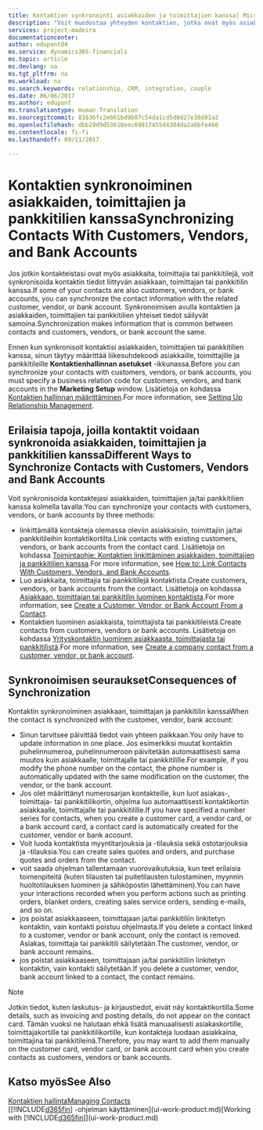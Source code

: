 ```yaml
---
title: Kontaktien synkronointi asiakkaiden ja toimittajien kanssa| Microsoft Docs
description: "Voit muodostaa yhteyden kontaktien, jotka ovat myös asiakkaita, toimittajia tai pankkitilejä, yhteystietoihin tai synkronoida ne, joten tiedot tarvitsee päivittää vain yhdessä paikassa."
services: project-madeira
documentationcenter: 
author: edupont04
ms.service: dynamics365-financials
ms.topic: article
ms.devlang: na
ms.tgt_pltfrm: na
ms.workload: na
ms.search.keywords: relationship, CRM, integration, couple
ms.date: 06/06/2017
ms.author: edupont
ms.translationtype: Human Translation
ms.sourcegitcommit: 81636fc2e661bd9b07c54da1cd5d0d27e30d01a2
ms.openlocfilehash: dbb29d9d53618eec69817455d4304da2a6bfe466
ms.contentlocale: fi-fi
ms.lasthandoff: 09/11/2017

---
```

# <a name="synchronizing-contacts-with-customers-vendors-and-bank-accounts"></a><span data-ttu-id="94561-103">Kontaktien synkronoiminen asiakkaiden, toimittajien ja pankkitilien kanssa</span><span class="sxs-lookup"><span data-stu-id="94561-103">Synchronizing Contacts With Customers, Vendors, and Bank Accounts</span></span>
<span data-ttu-id="94561-104">Jos jotkin kontakteistasi ovat myös asiakkaita, toimittajia tai pankkitilejä, voit synkronisoida kontaktin tiedot liittyvän asiakkaan, toimittajan tai pankkitilin kanssa.</span><span class="sxs-lookup"><span data-stu-id="94561-104">If some of your contacts are also customers, vendors, or bank accounts, you can synchronize the contact information with the related customer, vendor, or bank account.</span></span> <span data-ttu-id="94561-105">Synkronoimisen avulla kontaktien ja asiakkaiden, toimittajien tai pankkitilien yhteiset tiedot säilyvät samoina.</span><span class="sxs-lookup"><span data-stu-id="94561-105">Synchronization makes information that is common between contacts and customers, vendors, or bank account the same.</span></span>  

<span data-ttu-id="94561-106">Ennen kun synkronisoit kontaktisi asiakkaiden, toimittajien tai pankkitilien kanssa, sinun täytyy määrittää liikesuhdekoodi asiakkaille, toimittajille ja pankkitileille **Kontaktienhallinnan asetukset** -ikkunassa.</span><span class="sxs-lookup"><span data-stu-id="94561-106">Before you can synchronize your contacts with customers, vendors, or bank accounts, you must specify a business relation code for customers, vendors, and bank accounts in the **Marketing Setup** window.</span></span> <span data-ttu-id="94561-107">Lisätietoja on kohdassa [Kontaktien hallinnan määrittäminen](marketing-setup-marketing.md).</span><span class="sxs-lookup"><span data-stu-id="94561-107">For more information, see [Setting Up Relationship Management](marketing-setup-marketing.md).</span></span>

## <a name="different-ways-to-synchronize-contacts-with-customers-vendors-and-bank-accounts"></a><span data-ttu-id="94561-108">Erilaisia tapoja, joilla kontaktit voidaan synkronoida asiakkaiden, toimittajien ja pankkitilien kanssa</span><span class="sxs-lookup"><span data-stu-id="94561-108">Different Ways to Synchronize Contacts with Customers, Vendors and Bank Accounts</span></span>
<span data-ttu-id="94561-109">Voit synkronisoida kontaktejasi asiakkaiden, toimittajien ja/tai pankkitilien kanssa kolmella tavalla:</span><span class="sxs-lookup"><span data-stu-id="94561-109">You can synchronize your contacts with customers, vendors, or bank accounts by three methods:</span></span>

* <span data-ttu-id="94561-110">linkittämällä kontakteja olemassa oleviin asiakkaisiin, toimittajiin ja/tai pankkitileihin kontaktikortilta.</span><span class="sxs-lookup"><span data-stu-id="94561-110">Link contacts with existing customers, vendors, or bank accounts from the contact card.</span></span> <span data-ttu-id="94561-111">Lisätietoja on kohdassa [Toimintaohje: Kontaktien linkittäminen asiakkaiden, toimittajien ja pankkitilien kanssa](marketing-how-link-contact.md).</span><span class="sxs-lookup"><span data-stu-id="94561-111">For more information, see [How to: Link Contacts With Customers, Vendors, and Bank Accounts](marketing-how-link-contact.md).</span></span>
* <span data-ttu-id="94561-112">Luo asiakkaita, toimittajia tai pankkitilejä kontaktista.</span><span class="sxs-lookup"><span data-stu-id="94561-112">Create customers, vendors, or bank accounts from the contact.</span></span> <span data-ttu-id="94561-113">Lisätietoja on kohdassa [Asiakkaan, toimittajan tai pankkitilin luominen kontaktista](marketing-how-create-contacts-new-customers-vendors-bank-accounts.md).</span><span class="sxs-lookup"><span data-stu-id="94561-113">For more information, see [Create a Customer, Vendor, or Bank Account From a Contact](marketing-how-create-contacts-new-customers-vendors-bank-accounts.md).</span></span>
* <span data-ttu-id="94561-114">Kontaktien luominen asiakkaista, toimittajista tai pankkitileistä.</span><span class="sxs-lookup"><span data-stu-id="94561-114">Create contacts from customers, vendors or bank accounts.</span></span> <span data-ttu-id="94561-115">Lisätietoja on kohdassa [Yrityskontaktin luominen asiakkaasta, toimittajasta tai pankkitilistä](marketing-how-create-contact-companies.md).</span><span class="sxs-lookup"><span data-stu-id="94561-115">For more information, see [Create a company contact from a customer, vendor, or bank account](marketing-how-create-contact-companies.md).</span></span>

## <a name="consequences-of-synchronization"></a><span data-ttu-id="94561-116">Synkronoimisen seuraukset</span><span class="sxs-lookup"><span data-stu-id="94561-116">Consequences of Synchronization</span></span>
<span data-ttu-id="94561-117">Kontaktin synkronoiminen asiakkaan, toimittajan ja pankkitilin kanssa</span><span class="sxs-lookup"><span data-stu-id="94561-117">When the contact is synchronized with the customer, vendor, bank account:</span></span>

* <span data-ttu-id="94561-118">Sinun tarvitsee päivittää tiedot vain yhteen paikkaan.</span><span class="sxs-lookup"><span data-stu-id="94561-118">You only have to update information in one place.</span></span> <span data-ttu-id="94561-119">Jos esimerkiksi muutat kontaktin puhelinnumeroa, puhelinnumeroon päivitetään automaattisesti sama muutos kuin asiakkaalle, toimittajalle tai pankkitilille.</span><span class="sxs-lookup"><span data-stu-id="94561-119">For example, if you modify the phone number on the contact, the phone number is automatically updated with the same modification on the customer, the vendor, or the bank account.</span></span>
* <span data-ttu-id="94561-120">Jos olet määrittänyt numerosarjan kontakteille, kun luot asiakas-, toimittaja- tai pankkitilikortin, ohjelma luo automaattisesti kontaktikortin asiakkaalle, toimittajalle tai pankkitilille.</span><span class="sxs-lookup"><span data-stu-id="94561-120">If you have specified a number series for contacts, when you create a customer card, a vendor card, or a bank account card, a contact card is automatically created for the customer, vendor or bank account.</span></span>
* <span data-ttu-id="94561-121">Voit luoda kontaktista myyntitarjouksia ja -tilauksia sekä ostotarjouksia ja -tilauksia.</span><span class="sxs-lookup"><span data-stu-id="94561-121">You can create sales quotes and orders, and purchase quotes and orders from the contact.</span></span>
* <span data-ttu-id="94561-122">voit saada ohjelman tallentamaan vuorovaikutuksia, kun teet erilaisia toimenpiteitä (kuten tilausten tai puitetilausten tulostaminen, myynnin huoltotilauksen luominen ja sähköpostin lähettäminen).</span><span class="sxs-lookup"><span data-stu-id="94561-122">You can have your interactions recorded when you perform actions such as printing orders, blanket orders, creating sales service orders, sending e-mails, and so on.</span></span>
* <span data-ttu-id="94561-123">jos poistat asiakkaaseen, toimittajaan ja/tai pankkitiliin linkitetyn kontaktin, vain kontakti poistuu ohjelmasta.</span><span class="sxs-lookup"><span data-stu-id="94561-123">If you delete a contact linked to a customer, vendor or bank account, only the contact is removed.</span></span> <span data-ttu-id="94561-124">Asiakas, toimittaja tai pankkitili säilytetään.</span><span class="sxs-lookup"><span data-stu-id="94561-124">The customer, vendor, or bank account remains.</span></span>
* <span data-ttu-id="94561-125">jos poistat asiakkaaseen, toimittajaan ja/tai pankkitiliin linkitetyn kontaktin, vain kontakti säilytetään.</span><span class="sxs-lookup"><span data-stu-id="94561-125">If you delete a customer, vendor, bank account linked to a contact, the contact remains.</span></span>

> [!NOTE]  
>   <span data-ttu-id="94561-126">Jotkin tiedot, kuten laskutus- ja kirjaustiedot, eivät näy kontaktikortilla.</span><span class="sxs-lookup"><span data-stu-id="94561-126">Some details, such as invoicing and posting details, do not appear on the contact card.</span></span> <span data-ttu-id="94561-127">Tämän vuoksi ne halutaan ehkä lisätä manuaalisesti asiakaskortille, toimittajakortille tai pankkitilikortille, kun kontakteja luodaan asiakkaina, toimittajina tai pankkitileinä.</span><span class="sxs-lookup"><span data-stu-id="94561-127">Therefore, you may want to add them manually on the customer card, vendor card, or bank account card when you create contacts as customers, vendors or bank accounts.</span></span>

## <a name="see-also"></a><span data-ttu-id="94561-128">Katso myös</span><span class="sxs-lookup"><span data-stu-id="94561-128">See Also</span></span>
[<span data-ttu-id="94561-129">Kontaktien hallinta</span><span class="sxs-lookup"><span data-stu-id="94561-129">Managing Contacts</span></span>](marketing-contacts.md)  
<span data-ttu-id="94561-130">[[!INCLUDE[d365fin](includes/d365fin_md.md)] -ohjelman käyttäminen](ui-work-product.md)</span><span class="sxs-lookup"><span data-stu-id="94561-130">[Working with [!INCLUDE[d365fin](includes/d365fin_md.md)]](ui-work-product.md)</span></span>

